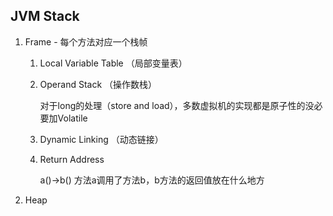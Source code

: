 ## JVM Stack

1. Frame - 每个方法对应一个栈帧

   1. Local Variable Table （局部变量表）

   2. Operand Stack （操作数栈）

      对于long的处理（store and load），多数虚拟机的实现都是原子性的没必要加Volatile

   3. Dynamic Linking （动态链接）

   4. Return Address

      a()->b() 方法a调用了方法b，b方法的返回值放在什么地方

2. Heap

